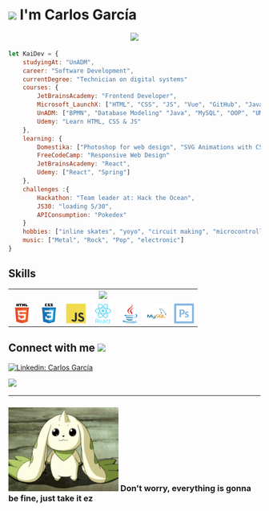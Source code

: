 
<h1><img src="./hi-husky.gif" width="200px"> I'm Carlos García</h1>
<p align="center">
<a href="https://github.com/DenverCoder1/readme-typing-svg"><img src="https://readme-typing-svg.herokuapp.com?lines=Web+Developer;Tech+support;Microcontroller's+geek;Engineer+in+progress;Always%20learning%20new%20things&center=true&width=500&height=50"></a>
</p>


```js
let KaiDev = {  
    studyingAt: "UnADM",
    career: "Software Development",
    currentDegree: "Technician on digital systems"
    courses: {
        JetBrainsAcademy: "Frontend Developer",
        Microsoft_LaunchX: ["HTML", "CSS", "JS", "Vue", "GitHub", "Java", "Docker"],
        UnADM: ["BPMN", "Database Modeling" "Java", "MySQL", "OOP", "UML"]
        Udemy: "Learn HTML, CSS & JS"
    },
    learning: {
        Domestika: ["Photoshop for web design", "SVG Animations with CSS"],
        FreeCodeCamp: "Responsive Web Design"
        JetBrainsAcademy: "React",
        Udemy: ["React", "Spring"]        
    },
    challenges :{
        Hackathon: "Team leader at: Hack the Ocean",
        JS30: "loading 5/30",
        APIConsumption: "Pokedex"
    }
    hobbies: ["inline skates", "yoyo", "circuit making", "microcontrollers", "plants"],
    music: ["Metal", "Rock", "Pop", "electronic"]
}
```
<h2>Skills</h2>
 <table>
  <tr>
    <th colspan="7">
      <img src = "https://media2.giphy.com/media/QssGEmpkyEOhBCb7e1/giphy.gif?cid=ecf05e47a0n3gi1bfqntqmob8g9aid1oyj2wr3ds3mg700bl&rid=giphy.gif" width=32px>
    </th>
  </tr>
  <tr>
    <td align="center">
      <img src="https://raw.githubusercontent.com/devicons/devicon/master/icons/html5/html5-original-wordmark.svg" alt="html5" width="40" height="40"/>
    </td>
    <td>
       <img src="https://raw.githubusercontent.com/devicons/devicon/master/icons/css3/css3-original-wordmark.svg" alt="css3" width="40" height="40" />
    </td>
    <td>
       <img src="https://raw.githubusercontent.com/devicons/devicon/master/icons/javascript/javascript-original.svg" alt="javascript" width="40" height="40"/>
    </td>
    <td>
      <img src="https://raw.githubusercontent.com/devicons/devicon/master/icons/react/react-original-wordmark.svg" alt="react" width="40" height="40" />
    </td>
    <td>
       <img src="https://raw.githubusercontent.com/devicons/devicon/master/icons/java/java-original.svg" alt="java" width="40" height="40" />
    </td>
    <td>
       <img src="https://raw.githubusercontent.com/devicons/devicon/master/icons/mysql/mysql-original-wordmark.svg" alt="mysql" width="40" height="40" /> 
    </td>
    <td>
       <img src="https://raw.githubusercontent.com/devicons/devicon/master/icons/photoshop/photoshop-line.svg" alt="photoshop" width="40" height="40" /> 
    </td>
    
  </tr>
  
</table> 



<h2> Connect with me <img src='https://raw.githubusercontent.com/ShahriarShafin/ShahriarShafin/main/Assets/handshake.gif' width="100px"> </h2>

[![Linkedin: Carlos García](https://img.shields.io/badge/-Carlos%20Garcia-blue?style=flat-square&logo=Linkedin&logoColor=white&link=https://www.linkedin.com/in/carlos-gmx3/)](https://www.linkedin.com/in/carlos-gmx3/)

<a target="_blank" href="mailto:carlos.gmx3@gmail.com">
  <img src="https://img.shields.io/badge/-Gmail-D14836?style=for-the-badge&logo=Gmail&logoColor=white"/>
</a>

<hr>


<h3><img src="./momantai.gif" width="220px"> Don't worry, everything is gonna be fine, just take it ez</h3>
